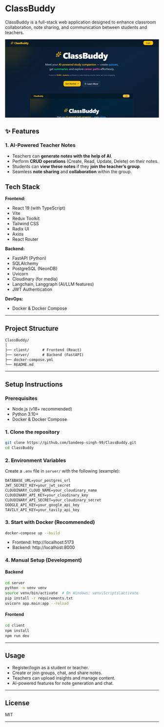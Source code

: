 # ClassBuddy

ClassBuddy is a full-stack web application designed to enhance classroom collaboration, note sharing, and communication between students and teachers.

![screenshot](./screenshot/1756311638435.jpg)

## ✨ Features

### **1. AI-Powered Teacher Notes**
- Teachers can **generate notes with the help of AI**.
- Perform **CRUD operations** (Create, Read, Update, Delete) on their notes.
- Students can **view these notes** if they **join the teacher’s group**.
- Seamless **note sharing** and **collaboration** within the group.


## Tech Stack

**Frontend:**
- React 19 (with TypeScript)
- Vite
- Redux Toolkit
- Tailwind CSS
- Radix UI
- Axios
- React Router

**Backend:**
- FastAPI (Python)
- SQLAlchemy
- PostgreSQL (NeonDB)
- Uvicorn
- Cloudinary (for media)
- Langchain, Langgraph (AI/LLM features)
- JWT Authentication

**DevOps:**
- Docker & Docker Compose

---

## Project Structure

```
ClassBuddy/
│
├── client/      # Frontend (React)
├── server/      # Backend (FastAPI)
├── docker-compose.yml
└── README.md
```

---

## Setup Instructions

### Prerequisites

- Node.js (v18+ recommended)
- Python 3.10+
- Docker & Docker Compose

### 1. Clone the repository

```sh
git clone https://github.com/Sandeep-singh-99/ClassBuddy.git
cd ClassBuddy
```

### 2. Environment Variables

Create a `.env` file in `server/` with the following (example):

```env
DATABASE_URL=your_postgres_url
JWT_SECRET_KEY=your_jwt_secret
CLOUDINARY_CLOUD_NAME=your_cloudinary_name
CLOUDINARY_API_KEY=your_cloudinary_key
CLOUDINARY_API_SECRET=your_cloudinary_secret
GOOGLE_API_KEY=your_google_api_key
TAVILY_API_KEY=your_tavily_api_key
```

### 3. Start with Docker (Recommended)

```sh
docker-compose up --build
```

- Frontend: http://localhost:5173
- Backend: http://localhost:8000

### 4. Manual Setup (Development)

#### Backend

```sh
cd server
python -m venv venv
source venv/bin/activate  # On Windows: venv\Scripts\activate
pip install -r requirements.txt
uvicorn app.main:app --reload
```

#### Frontend

```sh
cd client
npm install
npm run dev
```

---

## Usage

- Register/login as a student or teacher.
- Create or join groups, chat, and share notes.
- Teachers can upload insights and manage content.
- AI-powered features for note generation and chat.

---

## License

MIT

---
